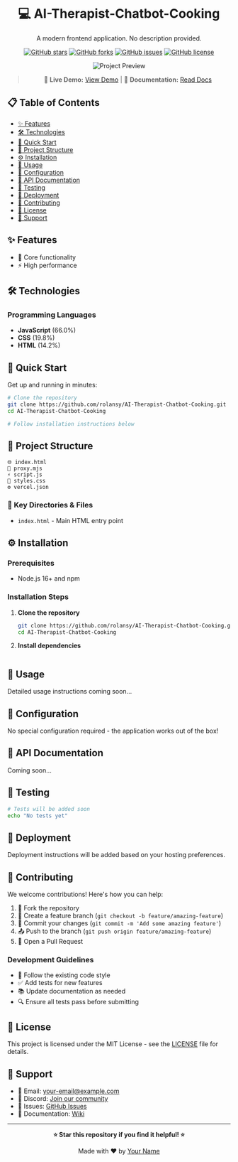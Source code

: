 <div align="center">

# 💻 AI-Therapist-Chatbot-Cooking

A modern frontend application. No description provided.

[![GitHub stars](https://img.shields.io/github/stars/{github_user}/{repo_name})](https://github.com/{github_user}/{repo_name}/stargazers)
[![GitHub forks](https://img.shields.io/github/forks/{github_user}/{repo_name})](https://github.com/{github_user}/{repo_name}/network)
[![GitHub issues](https://img.shields.io/github/issues/{github_user}/{repo_name})](https://github.com/{github_user}/{repo_name}/issues)
[![GitHub license](https://img.shields.io/github/license/{github_user}/{repo_name})](https://github.com/{github_user}/{repo_name}/blob/main/LICENSE)


![Project Preview](https://via.placeholder.com/800x400/667eea/ffffff?text=Add+Your+Project+Screenshot+Here)

> 🎯 **Live Demo:** [View Demo](https://your-demo-url.com) | 📖 **Documentation:** [Read Docs](https://your-docs-url.com)


</div>

## 📋 Table of Contents

- [✨ Features](#-features)
- [🛠️ Technologies](#️-technologies)
- [🚀 Quick Start](#-quick-start)
- [📁 Project Structure](#-project-structure)
- [⚙️ Installation](#️-installation)
- [🎯 Usage](#-usage)
- [🔧 Configuration](#-configuration)
- [📖 API Documentation](#-api-documentation)
- [🧪 Testing](#-testing)
- [🚢 Deployment](#-deployment)
- [🤝 Contributing](#-contributing)
- [📝 License](#-license)
- [💬 Support](#-support)

## ✨ Features

- 🚀 Core functionality
- ⚡ High performance

## 🛠️ Technologies

### Programming Languages

- **JavaScript** (66.0%)
- **CSS** (19.8%)
- **HTML** (14.2%)


## 🚀 Quick Start

Get up and running in minutes:

```bash
# Clone the repository
git clone https://github.com/rolansy/AI-Therapist-Chatbot-Cooking.git
cd AI-Therapist-Chatbot-Cooking

# Follow installation instructions below
```

## 📁 Project Structure

```
🌐 index.html
📄 proxy.mjs
⚡ script.js
🎨 styles.css
⚙️ vercel.json
```

### 📁 Key Directories & Files

- `index.html` - Main HTML entry point

## ⚙️ Installation

### Prerequisites

- Node.js 16+ and npm

### Installation Steps

1. **Clone the repository**
   ```bash
   git clone https://github.com/rolansy/AI-Therapist-Chatbot-Cooking.git
   cd AI-Therapist-Chatbot-Cooking
   ```

2. **Install dependencies**
   ```bash
   ```


## 🎯 Usage

Detailed usage instructions coming soon...

## 🔧 Configuration

No special configuration required - the application works out of the box!

## 📖 API Documentation

Coming soon...

## 🧪 Testing

```bash
# Tests will be added soon
echo "No tests yet"
```

## 🚢 Deployment

Deployment instructions will be added based on your hosting preferences.

## 🤝 Contributing

We welcome contributions! Here's how you can help:

1. 🍴 Fork the repository
2. 🌿 Create a feature branch (`git checkout -b feature/amazing-feature`)
3. 💾 Commit your changes (`git commit -m 'Add some amazing feature'`)
4. 📤 Push to the branch (`git push origin feature/amazing-feature`)
5. 🔄 Open a Pull Request

### Development Guidelines

- 📝 Follow the existing code style
- ✅ Add tests for new features
- 📚 Update documentation as needed
- 🔍 Ensure all tests pass before submitting

## 📝 License

This project is licensed under the MIT License - see the [LICENSE](LICENSE) file for details.

## 💬 Support

- 📧 Email: [your-email@example.com](mailto:your-email@example.com)
- 💬 Discord: [Join our community](https://discord.gg/yourserver)
- 🐛 Issues: [GitHub Issues](https://github.com/{github_user}/{repo_name}/issues)
- 📖 Documentation: [Wiki](https://github.com/{github_user}/{repo_name}/wiki)

---

<div align="center">

**⭐ Star this repository if you find it helpful! ⭐**

Made with ❤️ by [Your Name](https://github.com/{github_user})

</div>